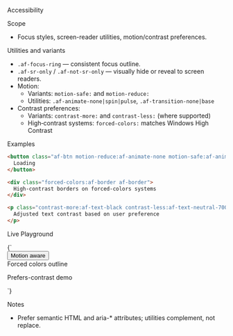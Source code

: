 Accessibility

Scope
- Focus styles, screen-reader utilities, motion/contrast preferences.

Utilities and variants
- `.af-focus-ring` — consistent focus outline.
- `.af-sr-only` / `.af-not-sr-only` — visually hide or reveal to screen readers.
- Motion:
  - Variants: `motion-safe:` and `motion-reduce:`
  - Utilities: `.af-animate-none|spin|pulse`, `.af-transition-none|base`
- Contrast preferences:
  - Variants: `contrast-more:` and `contrast-less:` (where supported)
  - High‑contrast systems: `forced-colors:` matches Windows High Contrast

Examples
```html
<button class="af-btn motion-reduce:af-animate-none motion-safe:af-animate-pulse">
  Loading
</button>

<div class="forced-colors:af-border af-border">
  High‑contrast borders on forced-colors systems
</div>

<p class="contrast-more:af-text-black contrast-less:af-text-neutral-700">
  Adjusted text contrast based on user preference
</p>
```

Live Playground

<Playground>
{`
<div class="af-stack-3">
  <button class="af-btn motion-safe:af-animate-pulse motion-reduce:af-animate-none">Motion aware</button>
  <div class="af-card forced-colors:af-border" style="border-color: CanvasText">Forced colors outline</div>
  <p class="contrast-more:af-text-black contrast-less:af-text-neutral-700">Prefers-contrast demo</p>
</div>
`}
</Playground>

Notes
- Prefer semantic HTML and aria-* attributes; utilities complement, not replace.
